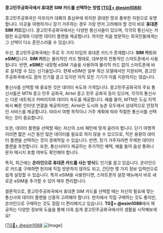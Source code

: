 **콩고민주공화국에서 휴대폰 SIM 카드를 선택하는 방법 [[TG💪+ @esim1088](https://t.me/s/esim1088)]**

콩고민주공화국은 아프리카 대륙의 중심부에 위치한 광대한 땅과 풍부한 자원으로 유명합니다. 이곳을 여행하거나 장기 거주하는 경우 가장 먼저 고려해야 할 것이 바로 **휴대폰 SIM 카드**입니다. 콩고민주공화국에서는 다양한 통신사들이 있으며, 각각의 통신사는 저렴한 요금제와 다양한 데이터 플랜을 제공합니다. 하지만 처음 방문하는 외국인들에게는 그 선택이 다소 혼란스러울 수 있습니다.

우선, 콩고민주공화국에는 주로 두 가지 타입의 휴대폰 카드가 존재합니다: **SIM 카드**와 **eSIM**입니다. **SIM 카드**는 물리적인 카드 형태로, 대부분의 전통적인 스마트폰에서 사용됩니다. 반면, **eSIM**은 내장형 eSIM 기술을 사용하여 물리적 카드 없이 스마트폰에 바로 설치할 수 있는 신기술입니다. 현재 eSIM은 일부 최신 모델에서만 지원되며, 콩고민주공화국에서도 점차 인기를 끌고 있지만 아직 모든 기기가 이를 지원하지는 않습니다.

통신사를 선택할 때 중요한 것은 데이터 속도와 가격입니다. 콩고민주공화국의 주요 통신사들은 MTN 콩고 민주 공화국, Airtel 콩고 민주 공화국 등이 있으며, 각각의 통신사는 다른 네트워크 커버리지와 데이터 속도를 제공합니다. 예를 들어, MTN은 도심 지역에서 빠른 인터넷 연결을 제공하지만, Airtel은 도시와 농촌 모두에서 상대적으로 안정적인 서비스를 제공합니다. 따라서 여행 목적이나 거주 계획에 따라 적절한 통신사를 선택하는 것이 중요합니다.

또한, 데이터 플랜을 선택할 때는 자신의 소비 패턴에 맞게 골라야 합니다. 단기 여행객이라면 짧은 시간 동안 많은 데이터를 필요로 하지 않을 수 있으므로, 작은 용량의 데이터 플랜을 선택하는 것이 경제적일 수 있습니다. 반면, 장기 거주자라면 무제한 데이터 플랜을 추천합니다. 또한, 통신사마다 제공하는 추가적인 혜택, 예를 들어 음성 통화나 문자 메시지 포함 여부도 확인해야 합니다.

특히, 최근에는 **온라인으로 휴대폰 카드를 사는 방식**도 인기를 끌고 있습니다. 온라인으로 카드를 구매하면 현지에 직접 방문하지 않아도 되고, 간단한 몇 가지 정보 입력만으로 쉽게 설정할 수 있습니다. 특히 eSIM을 사용한다면, 스마트폰의 설정 메뉴에서 바로 새로운 eSIM을 추가할 수 있어 매우 편리합니다.

결론적으로, 콩고민주공화국에서 휴대폰 SIM 카드를 선택할 때는 자신의 필요에 맞는 통신사와 데이터 플랜을 신중히 고려해야 합니다. 현지에서 직접 구매하는 것도 좋지만, 온라인으로 구매하는 것도 점점 더 편리해지고 있습니다. **TG💪+ @esim1088**에서 제공하는 다양한 정보와 도움을 통해 더욱 쉽게 콩고민주공화국에서의 생활을 시작해보세요!

[[TG💪+ @esim1088](https://t.me/s/esim1088) ![Image](https://i.postimg.cc/Y0z9fWf4/image.png)]